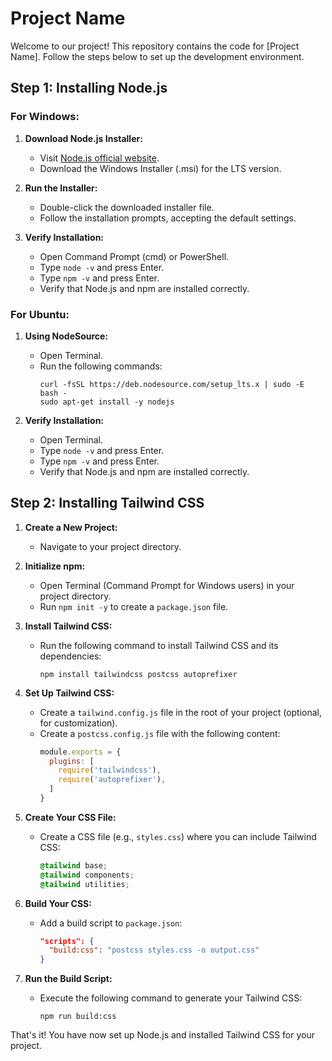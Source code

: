 # Project Name

Welcome to our project! This repository contains the code for [Project Name]. Follow the steps below to set up the development environment.

## Step 1: Installing Node.js

### For Windows:

1. **Download Node.js Installer:**
   - Visit [Node.js official website](https://nodejs.org/).
   - Download the Windows Installer (.msi) for the LTS version.

2. **Run the Installer:**
   - Double-click the downloaded installer file.
   - Follow the installation prompts, accepting the default settings.

3. **Verify Installation:**
   - Open Command Prompt (cmd) or PowerShell.
   - Type `node -v` and press Enter.
   - Type `npm -v` and press Enter.
   - Verify that Node.js and npm are installed correctly.

### For Ubuntu:

1. **Using NodeSource:**
   - Open Terminal.
   - Run the following commands:
     ```
     curl -fsSL https://deb.nodesource.com/setup_lts.x | sudo -E bash -
     sudo apt-get install -y nodejs
     ```

2. **Verify Installation:**
   - Open Terminal.
   - Type `node -v` and press Enter.
   - Type `npm -v` and press Enter.
   - Verify that Node.js and npm are installed correctly.

## Step 2: Installing Tailwind CSS

1. **Create a New Project:**
   - Navigate to your project directory.

2. **Initialize npm:**
   - Open Terminal (Command Prompt for Windows users) in your project directory.
   - Run `npm init -y` to create a `package.json` file.

3. **Install Tailwind CSS:**
   - Run the following command to install Tailwind CSS and its dependencies:
     ```
     npm install tailwindcss postcss autoprefixer
     ```

4. **Set Up Tailwind CSS:**
   - Create a `tailwind.config.js` file in the root of your project (optional, for customization).
   - Create a `postcss.config.js` file with the following content:
     ```javascript
     module.exports = {
       plugins: [
         require('tailwindcss'),
         require('autoprefixer'),
       ]
     }
     ```

5. **Create Your CSS File:**
   - Create a CSS file (e.g., `styles.css`) where you can include Tailwind CSS:
     ```css
     @tailwind base;
     @tailwind components;
     @tailwind utilities;
     ```

6. **Build Your CSS:**
   - Add a build script to `package.json`:
     ```json
     "scripts": {
       "build:css": "postcss styles.css -o output.css"
     }
     ```

7. **Run the Build Script:**
   - Execute the following command to generate your Tailwind CSS:
     ```
     npm run build:css
     ```

That's it! You have now set up Node.js and installed Tailwind CSS for your project.
